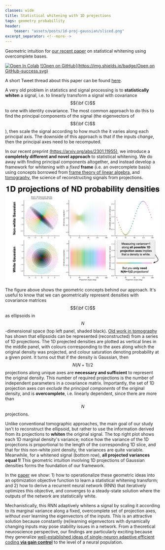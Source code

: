```yaml
---
classes: wide
title: Statistical whitening with 1D projections
tags: geometry probabillity
header:
    teaser: "assets/posts/1d-proj-gaussian/sliced.png"
excerpt_separator: <!--more-->
---
```

Geometric intuition for [our recent paper](https://doi.org/10.48550/arXiv.2301.11955) on statistical whitening using overcomplete bases.
<!--more-->
[![Open In Colab](https://colab.research.google.com/assets/colab-badge.svg)](https://colab.research.google.com/github/lyndond/lyndond.github.io/blob/master/code/2023-03-05-1d-proj-gaussian.ipynb)
[![Open on GitHub](https://img.shields.io/badge/Open on GitHub-success.svg)](https://github.com/lyndond/lyndond.github.io/blob/master/code/2023-03-05-1d-proj-gaussian.ipynb)

<!-- describe statistical whitening and history -->
A short Tweet thread about this paper can be found [here](https://twitter.com/lyndoryndo/status/1632823010649423872).

A very old problem in statistics and signal processing is to **statistically whiten** a signal, i.e. to linearly transform a signal with covariance $${\bf C}$$ to one with identity covariance. The most common approach to do this to find the principal components of the signal (the eigenvectors of $${\bf C}$$), then scale the signal according to how much the it varies along each principal axis. The downside of this approach is that if the inputs _change_, then the principal axes need to be recomputed.

In our recent preprint [(https://arxiv.org/abs/2301.11955)](https://arxiv.org/abs/2301.11955), we introduce a **completely different and novel approach** to statistical whitening. We do away with finding principal components altogether, and instead develop a framework for whitening with a _fixed_ **frame** (i.e. an overcomplete basis) using concepts borrowed from [frame theory of linear algebra](https://en.wikipedia.org/wiki/Frame_(linear_algebra)), and [tomography](https://en.wikipedia.org/wiki/Tomography), the science of reconstructing signals from projections.

![png](/assets/posts/1d-proj-gaussian/1d_intuition.png)

The figure above shows the geometric concepts behind our approach. It's useful to know that we can geometrically represent densities with covariance matrices $${\bf C}$$ as ellipsoids in $$N$$-dimensional space (top left panel, shaded black). [Old work in tomography](https://doi.org/10.1006/cgip.1994.1012) has shown that ellipsoids can be represented (reconstructed) from a series of 1D projections. The 1D projected densities are plotted as vertical lines in the middle panel, with colours corresponding to the axes along which the original density was projected, and colour saturation denoting probability at a given point. It turns out that if the density is Gaussian, then $$N(N+1)/2$$ projections along unique axes are **necessary and sufficient** to represent the original density. This number of required projections is the number of independent parameters in a covariance matrix. Importantly, the set of 1D projection axes _can exclude the principal components_ of the original density, and is **overcomplete**, i.e. linearly dependent, since there are more than $$N$$ projections.

Unlike conventional tomographic approaches, the main goal of our study isn't to reconstruct the ellipsoid, but rather to use the information derived from its projections to **whiten** the original signal. The top right plot shows each 1D marginal density's variance; notice how the variance of the 1D projections is proportional to the length of the corresponding 1D slice, and that for this non-white joint density, the variances are quite variable. Meanwhile, for a whitened signal (bottom row), **all projected variances equal 1**! This geometric intuition involving 1D projections of Gaussian densities forms the foundation of our framework.

In the [paper](https://arxiv.org/abs/2301.11955) we show: 1) how to operationalize these geometric ideas into an optimization objective function to learn a statistical whitening transform; and 2) how to derive a recurrent neural network (RNN) that iteratively optimizes this objective, and converges to a steady-state solution where the outputs of the network are statistically white.

Mechanistically, this RNN adaptively whitens a signal by scaling it according to its marginal variance along a fixed, overcomplete set of projection axes, _without ever_ learning the eigenvectors of the inputs. This is an attractive solution because constantly (re)learning eigenvectors with dynamically changing inputs may pose stability issues in a network. From a theoretical neuroscience perspective, our findings are particularly exciting because they generalize [well-established ideas of single-neuron adaptive efficient coding **via gain control**](https://doi.org/10.1038/35090500) to the level of a neural population.
